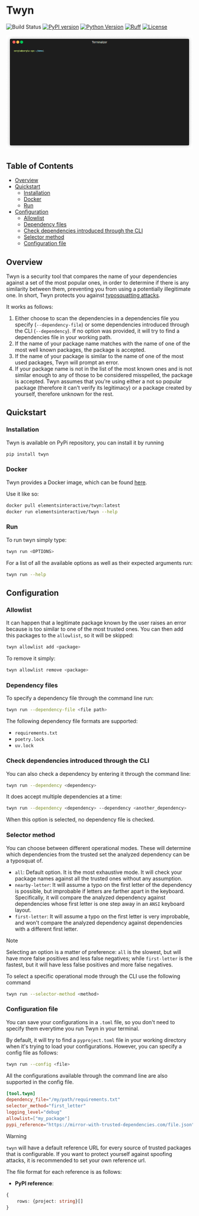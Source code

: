 # Twyn

![Build Status](https://github.com/elementsinteractive/twyn/actions/workflows/test.yml/badge.svg)
[![PyPI version](https://img.shields.io/pypi/v/twyn)](https://pypi.org/project/twyn/)
[![Python Version](https://img.shields.io/badge/python-3.9%20%7C%203.10%20%7C%203.11%20%7C%203.12%20%7C%203.13-blue?logo=python&logoColor=yellow)](https://pypi.org/project/twyn/)
[![Ruff](https://img.shields.io/endpoint?url=https://raw.githubusercontent.com/astral-sh/ruff/main/assets/badge/v2.json)](https://github.com/astral-sh/ruff)
[![License](https://img.shields.io/github/license/elementsinteractive/twyn)](LICENSE)

![](https://github.com/elementsinteractive/twyn/blob/main/assets/twyn.gif)

## Table of Contents

- [Overview](#overview)
- [Quickstart](#quickstart)
  - [Installation](#installation)
  - [Docker](#docker)
  - [Run](#run)
- [Configuration](#configuration)
  - [Allowlist](#allowlist)
  - [Dependency files](#dependency-files)
  - [Check dependencies introduced through the CLI](#check-dependencies-introduced-through-the-cli)
  - [Selector method](#selector-method)
  - [Configuration file](#configuration-file)

## Overview
Twyn is a security tool that compares the name of your dependencies against a set of the most popular ones,
in order to determine if there is any similarity between them, preventing you from using a potentially illegitimate one.
In short, Twyn protects you against [typosquatting attacks](https://en.wikipedia.org/wiki/Typosquatting).

It works as follows:

1. Either choose to scan the dependencies in a dependencies file you specify (`--dependency-file`) or some dependencies introduced through the CLI (`--dependency`). If no option was provided, it will try to find a dependencies file in your working path.
2. If the name of your package name matches with the name of one of the most well known packages, the package is accepted.
3. If the name of your package is similar to the name of one of the most used packages, Twyn will prompt an error.
4. If your package name is not in the list of the most known ones and is not similar enough to any of those to be considered misspelled, the package is accepted. Twyn assumes that you're using either a not so popular package (therefore it can't verify its legitimacy) or a package created by yourself, therefore unknown for the rest.

## Quickstart

### Installation

Twyn is available on PyPi repository, you can install it by running

```sh
pip install twyn
```

### Docker

Twyn provides a Docker image, which can be found [here](https://hub.docker.com/r/elementsinteractive/twyn).

Use it like so:

```sh
docker pull elementsinteractive/twyn:latest
docker run elementsinteractive/twyn --help
```

### Run

To run twyn simply type:

```sh
twyn run <OPTIONS>
```

For a list of all the available options as well as their expected arguments run:

```sh
twyn run --help
```

## Configuration

### Allowlist

It can happen that a legitimate package known by the user raises an error because is too similar to one of the most trusted ones.
You can then add this packages to the `allowlist`, so it will be skipped:

```sh
twyn allowlist add <package>
```

To remove it simply:

```sh
twyn allowlist remove <package>
```

### Dependency files

To specify a dependency file through the command line run:

```sh
twyn run --dependency-file <file path>
```

The following dependency file formats are supported:

- `requirements.txt`
- `poetry.lock`
- `uv.lock`

### Check dependencies introduced through the CLI

You can also check a dependency by entering it through the command line:

```sh
twyn run --dependency <dependency>
```

It does accept multiple dependencies at a time:

```sh
twyn run --dependency <dependency> --dependency <another_dependency>
```

When this option is selected, no dependency file is checked.

### Selector method

You can choose between different operational modes. These will determine which dependencies from the trusted set the analyzed dependency can be a typosquat of.

- `all`: Default option. It is the most exhaustive mode. It will check your package names against all the trusted ones without any assumption.
- `nearby-letter`: It will assume a typo on the first letter of the dependency is possible, but improbable if letters are farther apart in the keyboard. Specifically, it will compare the analyzed dependency against dependencies whose first letter is one step away in an `ANSI` keyboard layout.
- `first-letter`: It will assume a typo on the first letter is very improbable, and won't compare the analyzed dependency against dependencies with a different first letter.

> [!NOTE]
> Selecting an option is a matter of preference:  `all` is the slowest, but will have more false positives and less false negatives; while `first-letter` is the fastest, but it will have less false positives and more false negatives.

To select a specific operational mode through the CLI use the following command

```sh
twyn run --selector-method <method>
```

### Configuration file

You can save your configurations in a `.toml` file, so you don't need to specify them everytime you run Twyn in your terminal.

By default, it will try to find a `pyproject.toml` file in your working directory when it's trying to load your configurations.
However, you can specify a config file as follows:

```sh
twyn run --config <file>
```

All the configurations available through the command line are also supported in the config file.

```toml
[tool.twyn]
dependency_file="/my/path/requirements.txt"
selector_method="first_letter"
logging_level="debug"
allowlist=["my_package"]
pypi_reference="https://mirror-with-trusted-dependencies.com/file.json"
```

> [!WARNING]
> `twyn` will have a default reference URL for every source of trusted packages that is configurable.
> If you want to protect yourself against spoofing attacks, it is recommended to set your own
> reference url.

The file format for each reference is as follows:

- **PyPI reference**:

```ts
{
    rows: {project: string}[]
}
```
